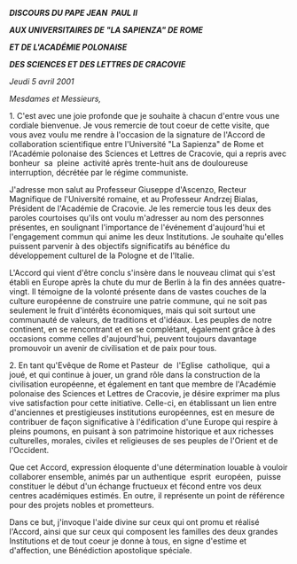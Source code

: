 ***DISCOURS DU PAPE JEAN  PAUL II***

***AUX UNIVERSITAIRES DE "LA SAPIENZA" DE ROME***

***ET DE L'ACADÉMIE POLONAISE***

***DES SCIENCES ET DES LETTRES DE CRACOVIE***

*Jeudi 5 avril 2001*

*Mesdames et Messieurs,*

1. C'est avec une joie profonde que je souhaite à chacun d'entre vous une cordiale bienvenue. Je vous remercie de tout coeur de cette visite, que vous avez voulu me rendre à l'occasion de la signature de l'Accord de collaboration scientifique entre l'Université "La Sapienza" de Rome et l'Académie polonaise des Sciences et Lettres de Cracovie, qui a repris avec bonheur  sa  pleine  activité après trente-huit ans de douloureuse interruption, décrétée par le régime communiste.

J'adresse mon salut au Professeur Giuseppe d'Ascenzo, Recteur Magnifique de l'Université romaine, et au Professeur Andrzej Bialas, Président de l'Académie de Cracovie. Je les remercie tous les deux des paroles courtoises qu'ils ont voulu m'adresser au nom des personnes présentes, en soulignant l'importance de l'événement d'aujourd'hui et l'engagement commun qui anime les deux Institutions. Je souhaite qu'elles puissent parvenir à des objectifs significatifs au bénéfice du développement culturel de la Pologne et de l'Italie.

L'Accord qui vient d'être conclu s'insère dans le nouveau climat qui s'est établi en Europe après la chute du mur de Berlin à la fin des années quatre-vingt. Il témoigne de la volonté présente dans de vastes couches de la culture européenne de construire une patrie commune, qui ne soit pas seulement le fruit d'intérêts économiques, mais qui soit surtout une communauté de valeurs, de traditions et d'idéaux. Les peuples de notre continent, en se rencontrant et en se complétant, également grâce à des occasions comme celles d'aujourd'hui, peuvent toujours davantage promouvoir un avenir de civilisation et de paix pour tous.

2. En tant qu'Evêque de Rome et Pasteur  de  l'Eglise  catholique,  qui a joué, et qui continue à jouer, un grand rôle dans la construction de la civilisation européenne, et également en tant que membre de l'Académie polonaise des Sciences et Lettres de Cracovie, je désire exprimer ma plus vive satisfaction pour cette initiative. Celle-ci, en établissant un lien entre d'anciennes et prestigieuses institutions européennes, est en mesure de contribuer de façon significative à l'édification d'une Europe qui respire à pleins poumons, en puisant à son patrimoine historique et aux richesses culturelles, morales, civiles et religieuses de ses peuples de l'Orient et de l'Occident.

Que cet Accord, expression éloquente d'une détermination louable à vouloir collaborer ensemble, animés par un authentique  esprit  européen,  puisse constituer le début d'un échange fructueux et fécond entre vos deux centres académiques estimés. En outre, il représente un point de référence pour des projets nobles et prometteurs.

Dans ce but, j'invoque l'aide divine sur ceux qui ont promu et réalisé l'Accord, ainsi que sur ceux qui composent les familles des deux grandes Institutions et de tout coeur je donne à tous, en signe d'estime et d'affection, une Bénédiction apostolique spéciale.